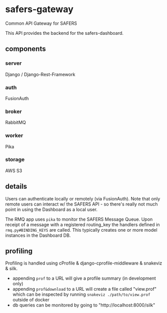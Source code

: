 # safers-gateway
Common API Gateway for SAFERS

This API provides the backend for the safers-dashboard.

## components

### server

Django / Django-Rest-Framework

### auth

FusionAuth

### broker

RabbitMQ

### worker

Pika

### storage

AWS S3

## details

Users can authenticate locally or remotely (via FusionAuth).  Note that only remote users can interact w/ the SAFERS API - so there's really not much point in using the Dashboard as a local user.

The RMQ app uses `pika` to monitor the SAFERS Message Queue.  Upon receipt of a message with a registered routing_key the handlers defined in `rmq.py#BINDING_KEYS` are called.  This typically creates one or more model instances in the Dashboard DB.

## profiling

Profiling is handled using cProfile & django-cprofile-middleware & snakeviz & silk.

- appending `prof` to a URL will give a profile summary (in development only)
- appending `prof&download` to a URL will create a file called "view.prof" which can be inspected by running `snakeviz ./path/to/view.prof` outside of docker
- db queries can be monitored by going to "http://localhost:8000/silk"